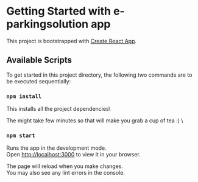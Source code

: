 # Getting Started with e-parkingsolution app

This project is bootstrapped with [Create React App](https://github.com/facebook/create-react-app).

## Available Scripts

To get started in this project directory, the following two commands are to be executed sequentially:


### `npm install`

This installs all the project dependencies\

The might take few minutes so that will make you grab a cup of tea :) \

### `npm start`

Runs the app in the development mode.\
Open [http://localhost:3000](http://localhost:3000) to view it in your browser.

The page will reload when you make changes.\
You may also see any lint errors in the console.
